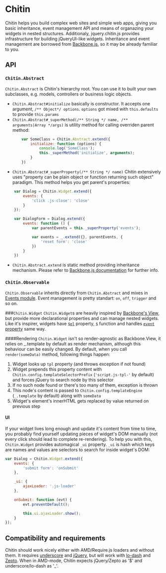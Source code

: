 # Chitin

Chitin helps you build complex web sites and simple web apps, giving you basic inheritance, event management API
and means of organazing your widgets in nested structures. Additionaly, jquery.chitin.js provides infrastructure
for building jQueryUI-like widgets.
Inheritance and event management are borrowed from [Backbone.js](http://backbonejs.org/#Model-extend), so it may
be already familiar to you.

## API

### `Chitin.Abstract`
`Chitin.Abstract` is Chitin's hierarchy root. You can use it to built your own subclasses, e.g. models, controllers or business logic objects.

* `Chitin.Abstract#initialize` basically is constructor. It accepts one argument, `/** Object*/ options`. `options` got mixed with `this.defaults` to provide `this.params`
* `Chitin.Abstract#_superMethod(/** String */ name, /** arguments|Array */args)` is utility method for calling overriden parent method:
    ```javascript
        var SomeClass = Chitin.Abstract.extend({
            initialize: function (options) {
                console.log('SomeClass');
                this._superMethod('initialize', arguments);
            }
        })
    ```
* `Chitin.Abstract#_superProperty(/** String */ name)` Chitin extensively uses "property can be plain object or function returning such object" paradigm. This method helps
you get parent's properties:
```javascript
    var Dialog = Chitin.Widget.extend({
        events: {
            'click .js-close': 'close'
        }
    });

    var DialogForm = Dialog.extend({
        events: function () {
            var parentEvents = this._superProperty('events');

            var events = _.extend({}, parentEvents, {
                'reset form': 'close'
            })
        }
    })
```
* `Chitin.Abstract.extend` is static method providing inheritance mechanism. Please refer to [Backbone.js documentation](http://backbonejs.org/#Model-extend) for further info.

### `Chitin.Observable`
`Chitin.Observable` inherits directly from `Chitin.Abstract` and mixes in [Events module](http://backbonejs.org/#Events). Event management is pretty standart: `on`, `off`, `trigger`
and so on.


###`Chitin.Widget`
`Chitin.Widget`s are heavily inspired by [Backbone's View](http://backbonejs.org/#View), but provide more declarational properties and can manage nested widgets. Like it's inspirer,
widgets have [`$el`](http://backbonejs.org/#View-$el) property, [`$`](http://backbonejs.org/#View-$e) function and handles [`event` property](http://backbonejs.org/#View-delegateEvents) same way.

####Rendering
`Chitin.Widget` isn't so render-agnostic as Backbone.View, it relies on _.template by default as render mechanism, although this behaviour can be easily changed.
By default, when you call `render(someData)` method, following things happen:

1. Widget looks up `tpl` property (and throws exception if not found)
2. Widget prepends this property content with `Chitin.config.templateSelectorPrefix` (`'script.js-tpl-'` by default) and forces jQuery to search node by this selector
3. If no such node found or there's too many of them, exception is thrown
4. This node's content is passed to `Chitin.config.templateEngine` (`_.template` by default) along with `someData`
5. Widget's element's innerHTML gets replaced by value returned on previous step

#### UI
If your widget lives long enough and update it's content from time to time, you probably find yourself updating pieces of widget's DOM manually (not every click should lead to complete re-rendering). To help you with this, `Chitin.Widget` provides automagical `_ui` property. `_ui` is hash which keys are names and values are selectors to search for inside widget's DOM:
```javascript
var Dialog = Chitin.Widget.extend({
    events: {
        'submit form': 'onSubmit'
    },

    _ui: {
        ajaxLoader: '.js-loader'
    },

    onSubmit: function (evt) {
        evt.preventDefault();

        this.ui.ajaxLoader.show();
    }
});
```


## Compatibility and requirements
Chitin should work nicely either with AMD/Require.js loaders and without them. It requires
[underscore](http://underscorejs.org) and [jQuery](http://jquery.org), but will work with
[lo-dash](http://lodash.com/) and [Zepto](http://zeptojs.com/). When in AMD-mode, Chitin expects
jQuery/Zepto as '$' and underscore/lo-dash as '_'.
